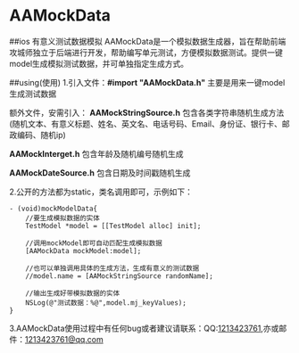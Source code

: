 # AAMockData
##ios 有意义测试数据模拟
AAMockData是一个模拟数据生成器，旨在帮助前端攻城师独立于后端进行开发，帮助编写单元测试，方便模拟数据测试。提供一键model生成模拟测试数据，并可单独指定生成方式。

##using(使用)
1.引入文件：**#import "AAMockData.h"** 主要是用来一键model生成测试数据   

额外文件，安需引入：
**AAMockStringSource.h**
    包含各类字符串随机生成方法(随机文本、有意义标题、姓名、英文名、电话号码、Email、身份证、银行卡、邮政编码、随机ip)    
    
**AAMockInterget.h**
    包含年龄及随机编号随机生成  
    
**AAMockDateSource.h**
    包含日期及时间戳随机生成     
    
2.公开的方法都为static，类名调用即可，示例如下：

    - (void)mockModelData{
        //要生成模拟数据的实体
        TestModel *model = [[TestModel alloc] init];
        
        //调用mockModel即可自动匹配生成模拟数据
        [AAMockData mockModel:model];
        
        //也可以单独调用具体的生成方法，生成有意义的测试数据
        //model.name = [AAMockStringSource randomName];
    
        //输出生成好带模拟数据的实体
        NSLog(@"测试数据：%@",model.mj_keyValues);
    }

3.AAMockData使用过程中有任何bug或者建议请联系：QQ:[1213423761](http://wpa.qq.com/msgrd?v=3&uin=1213423761&site=qq&menu=yes),亦或邮件：1213423761@qq.com


